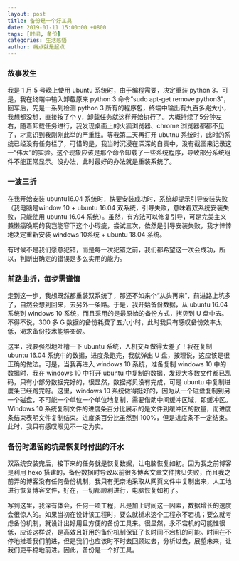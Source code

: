 ```yaml
---
layout: post
title: 备份是一个好工具
date: 2019-01-11 15:00:00 +0800
tags: [时间, 备份]
categories: 生活感悟
author: 痛点就是起点
---
```

### 故事发生
我是 1 月 5 号晚上使用 ubuntu 系统时，由于编程需要，决定重装 python 3。可是，我在终端中输入卸载原来 python 3 命令“sudo apt-get remove python3”，回车后，先是一系列检测 python 3 所有的程序包，终端中输出有九百多兆大小，我想都没想，直接按了个 y，卸载任务就这样开始执行了。大概持续了5分钟左右，随着卸载任务进行，我发现桌面上的火狐浏览器、chrome 浏览器都都不见了，才意识到我刚刚此举的严重性。等我第二天再打开 ubutnu 系统时，此时的系统已经没有任务栏了，可惜的是，我当时沉浸在深深的自责中，没有截图来记录这一“伟大”的实验。这个现象应该是那个命令卸载了一些系统程序，导致部分系统组件不能正常显示。没办法，此时最好的办法就是重装系统了。

### 一波三折
在我开始安装 ubuntu16.04 系统时，快要安装成功时，系统却提示引导安装失败（我电脑是window 10 + ubuntu 16.04 双系统，引导失败，意味着双系统安装失败，只能使用 ubuntu 16.04 系统）。虽然，有方法可以修复引导，可是完美主义兼懒癌晚期的我岂能容下这个小瑕疵，尝试三次，依然是引导安装失败，我才悻悻地决定重新安装 windows 10系统 + ubuntu 18.04 系统。

有时候不是我们愿意犯错，而是每一次犯错之前，我们都希望这一次会成功，所以，判断出确定的错误是多么实用的能力。

### 前路曲折，每步需谨慎
走到这一步，我想既然都重装双系统了，那还不如来个“从头再来”，前进路上坑多了，自然会想到回来，去另外一条路。于是，我开始备份数据，从 ubuntu 16.04 系统到 windows 10 系统，而且采用的是最原始的备份方式，拷贝到 U 盘中去。不得不说，300 多 G 数据的备份耗费了五六小时，此时我只有感叹备份效率太低，渴求备份技术能够突破。

这里，我要强烈地吐槽一下 ubuntu 系统，人机交互做得太差了！我在复制 ubuntu 16.04 系统中的数据，进度条跑完，我就弹出 U 盘，按理说，这应该是很正确的做法。可是，当我再进入 windows 10 系统，准备复制 windows 10 中的数据时，我在 windows 10 中打开 ubuntu 中复制的数据，发现大多数文件都已乱码，只有小部分数据完好的，很显然，数据拷贝没有完成，可是 ubuntu 中复制进度条已经跑完呀。这里，windows 10 系统做得挺好的，因为从一个磁盘复制到另一个磁盘，不可能一个单位一个单位地复制，需要借助中间缓冲区域，即缓冲区。Windows 10 系统复制文件的进度条百分比展示的是文件到缓冲区的数量，而进度条结束表明文件复制结束。进度条百分比虽然到 100%，但是进度条不一定结束。此时，我只有感叹眼见不一定为实。

### 备份时遗留的坑是恢复时付出的汗水
双系统安装完后，接下来的任务就是恢复数据，让电脑恢复如初。因为我之前博客是利用 hexo 搭建的，备份数据时导致以前很多博客文章文件拷贝失败，而且我之前弄的博客没有任何备份机制，我只有无奈地采取从网页文件中复制出来，人工地进行恢复博客文件，好在，一切都顺利进行，电脑恢复如初了。

写到这里，我深有体会，任何一项工程，凡是加上时间这一因素，数据增长的速度会很惊人的。如果当初在设计该工程时，要么就祈求这个工程永不宕机；要么就考虑备份机制，就设计出好用且方便的备份工具来。很显然，永不宕机的可能性很低，应该这样说，是高效且好用的备份机制保证了长时间不宕机的可能。时间在不停地推着我们前进，但是我们也应该时不时去回顾过去，分析过去，展望未来，让我们更平稳地前进。因此，备份是一个好工具。
